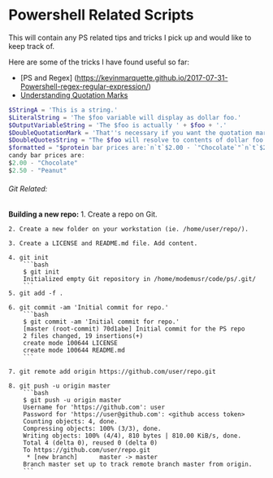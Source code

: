 # Powershell Related Scripts

This will contain any PS related tips and tricks I pick up and would like to keep track of.

Here are some of the tricks I have found useful so far:
- [PS and Regex]
(https://kevinmarquette.github.io/2017-07-31-Powershell-regex-regular-expression/)
- [Understanding Quotation Marks](https://blogs.technet.microsoft.com/heyscriptingguy/2015/06/20/weekend-scripter-understanding-quotation-marks-in-powershell/)
```powershell
$StringA = 'This is a string.'
$LiteralString = 'The $foo variable will display as dollar foo.'
$OutputVariableString = 'The $foo is actually ' + $foo + '.'
$DoubleQuotationMark = 'That''s necessary if you want the quotation mark.'
$DoubleQuotesString = "The $foo will resolve to contents of dollar foo."
$formatted = "$protein bar prices are:`n`t`$2.00 - `"Chocolate`"`n`t`$2.50 - `"Peanut`""
candy bar prices are:
$2.00 - "Chocolate"
$2.50 - "Peanut"
```

###### Git Related:
**Building a new repo:**
    1. Create a repo on Git.

    2. Create a new folder on your workstation (ie. /home/user/repo/).

    3. Create a LICENSE and README.md file. Add content.

    4. git init
        ```bash
        $ git init
        Initialized empty Git repository in /home/modemusr/code/ps/.git/
        ```
    5. git add -f .

    6. git commit -am 'Initial commit for repo.'
        ```bash
        $ git commit -am 'Initial commit for repo.'
        [master (root-commit) 70d1abe] Initial commit for the PS repo
        2 files changed, 19 insertions(+)
        create mode 100644 LICENSE
        create mode 100644 README.md
        ```

    7. git remote add origin https://github.com/user/repo.git
    
    8. git push -u origin master
        ```bash
        $ git push -u origin master
        Username for 'https://github.com': user
        Password for 'https://user@github.com': <github access token>
        Counting objects: 4, done.
        Compressing objects: 100% (3/3), done.
        Writing objects: 100% (4/4), 810 bytes | 810.00 KiB/s, done.
        Total 4 (delta 0), reused 0 (delta 0)
        To https://github.com/user/repo.git
         * [new branch]      master -> master
        Branch master set up to track remote branch master from origin.
        ```
